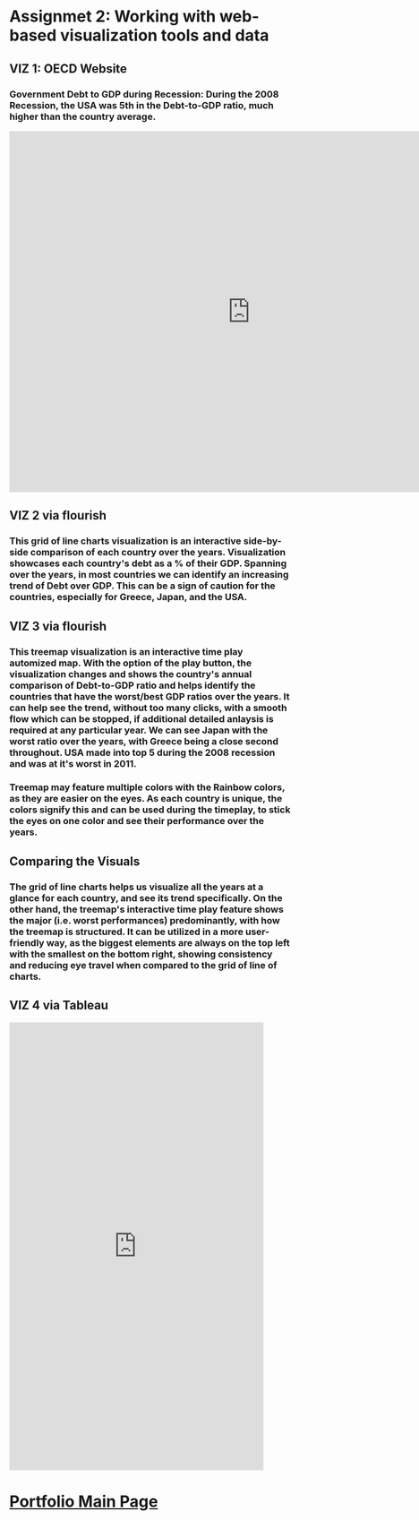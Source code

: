 # Assignmet 2: Working with web-based visualization tools and data

## VIZ 1: OECD Website 

### Government Debt to GDP during Recession: During the 2008 Recession, the USA was 5th in the Debt-to-GDP ratio, much higher than the country average. 

<iframe src="https://data.oecd.org/chart/6vi6" width="860" height="645" style="border: 0" mozallowfullscreen="true" webkitallowfullscreen="true" allowfullscreen="true"><a href="https://data.oecd.org/chart/6vi6" target="_blank">OECD Chart: General government debt, Total, % of GDP, Annual, 2008</a></iframe>


## VIZ 2 via flourish

### This grid of line charts visualization is an interactive side-by-side comparison of each country over the years. Visualization showcases each country's debt as a % of their GDP. Spanning over the years, in most countries we can identify an increasing trend of Debt over GDP. This can be a sign of caution for the countries, especially for Greece, Japan, and the USA. 

<div class="flourish-embed flourish-chart" data-src="visualisation/7675634"><script src="https://public.flourish.studio/resources/embed.js"></script></div>

## VIZ 3 via flourish

### This treemap visualization is an interactive time play automized map. With the option of the play button, the visualization changes and shows the country's annual comparison of Debt-to-GDP ratio and helps identify the countries that have the worst/best GDP ratios over the years. It can help see the trend, without too many clicks, with a smooth flow which can be stopped, if additional detailed anlaysis is required at any particular year. We can see Japan with the worst ratio over the years, with Greece being a close second throughout. USA made into top 5 during the 2008 recession and was at it's worst in 2011. 

<div class="flourish-embed flourish-hierarchy" data-src="visualisation/7676681"><script src="https://public.flourish.studio/resources/embed.js"></script></div>

### Treemap may feature multiple colors with the Rainbow colors, as they are easier on the eyes. As each country is unique, the colors signify this and can be used during the timeplay, to stick the eyes on one color and see their performance over the years.

## Comparing the Visuals

### The grid of line charts helps us visualize all the years at a glance for each country, and see its trend specifically. On the other hand, the treemap's interactive time play feature shows the major (i.e. worst performances) predominantly, with how the treemap is structured. It can be utilized in a more user-friendly way, as the biggest elements are always on the top left with the smallest on the bottom right, showing consistency and reducing eye travel when compared to the grid of line of charts. 



## VIZ 4 via Tableau
  
  <iframe
  src = "https://public.tableau.com/views/OECDDataVisualization/Dashboard1?:showVizHome=no&:embed=true" width="90%" height="800" seamless frameborder="0"
scrolling="no"></iframe>

# [Portfolio Main Page](https://masoom1111.github.io/portfolio/)
